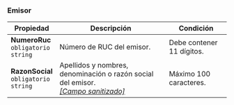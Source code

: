 ### Emisor

| Propiedad                                           | Descripción                                                  | **Condición**             |
| --------------------------------------------------- | ------------------------------------------------------------ | ------------------------- |
| **NumeroRuc**  <br>`obligatorio`  <br>`string`      | Número de RUC del emisor.                                    | Debe contener 11 dígitos. |
| **RazonSocial**  <br>`obligatorio`  <br>`string`    | Apellidos y nombres, denominación o razón social del emisor.  <br>[_[Campo sanitizado]_](../Paginas/CampoSanitizado.md) | Máximo 100 caracteres. |